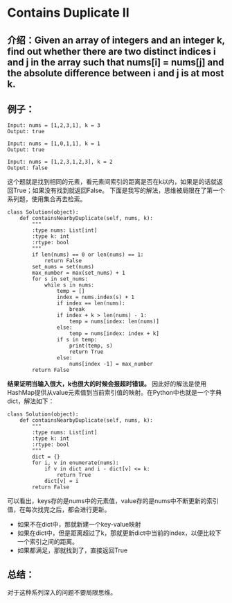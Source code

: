 # Contains Duplicate II
## 介绍：Given an array of integers and an integer k, find out whether there are two distinct indices i and j in the array such that nums[i] = nums[j] and the absolute difference between i and j is at most k.
## 例子：
```
Input: nums = [1,2,3,1], k = 3
Output: true
```
```
Input: nums = [1,0,1,1], k = 1
Output: true
```
```
Input: nums = [1,2,3,1,2,3], k = 2
Output: false
```
这个题就是找到相同的元素，看元素间索引的距离是否在k以内，如果是的话就返回True；如果没有找到就返回False。
下面是我写的解法，思维被局限在了第一个系列题，使用集合再去检索。
```
class Solution(object):
    def containsNearbyDuplicate(self, nums, k):
        """
        :type nums: List[int]
        :type k: int
        :rtype: bool
        """
        if len(nums) == 0 or len(nums) == 1:
            return False
        set_nums = set(nums)
        max_number = max(set_nums) + 1
        for s in set_nums:
            while s in nums:
                temp = []
                index = nums.index(s) + 1
                if index == len(nums):
                    break
                if index + k > len(nums) - 1:
                    temp = nums[index: len(nums)]
                else:
                    temp = nums[index: index + k]
                if s in temp:
                    print(temp, s)
                    return True
                else:
                    nums[index -1] = max_number
        return False
```
**结果证明当输入很大，k也很大的时候会报超时错误。**
因此好的解法是使用HashMap提供从value元素值到当前索引值的映射。在Python中也就是一个字典dict，解法如下：
```
class Solution(object):
    def containsNearbyDuplicate(self, nums, k):
        """
        :type nums: List[int]
        :type k: int
        :rtype: bool
        """
        dict = {}
        for i, v in enumerate(nums):
            if v in dict and i - dict[v] <= k:
                return True
            dict[v] = i
        return False
```
可以看出，keys存的是nums中的元素值，value存的是nums中不断更新的索引值，在每次找完之后，都会进行更新。
- 如果不在dict中，那就新建一个key-value映射
- 如果在dict中，但是距离超过了k，那就更新dict中当前的index，以便比较下一个索引之间的距离。
- 如果都满足，那就找到了，直接返回True



## 总结：
对于这种系列深入的问题不要局限思维。